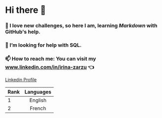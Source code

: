 # Hi there 👋

<!--
**IrinaZarzu/IrinaZarzu** is a ✨ _special_ ✨ repository because its `README.md` (this file) appears on your GitHub profile.

Here are some ideas to get you started:

- 🔭 I’m currently working on ...
- 🌱 I’m currently learning ...
- 👯 I’m looking to collaborate on ...
- 🤔 I’m looking for help with ...
- 💬 Ask me about ...
- 📫 How to reach me: ...
- 😄 Pronouns: ...
- ⚡ Fun fact: ...
-->

### :brain: I love new challenges, so here I am, learning *Markdown* with **GitHub's** help.
### 🤔 I’m looking for help with SQL.
###  📫 How to reach me: You can visit my www.linkedin.com/in/irina-zarzu :point_left: 

[Linkedin Profile](www.linkedin.com/in/irina-zarzu "Irina Zarzu")

| Rank | Languages |
| :----- | :-----: |
| 1 | English |
| 2 | French |
